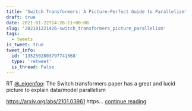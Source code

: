 ```yaml
---
title: 'Switch Transformers: A Picture-Perfect Guide to Parallelism'
draft: true
date: 2021-01-22T14:26:11+00:00
slug: '202101221426-switch_transformers_picture_parallelism'
tags:
  - tweets
is_tweet: true
tweet_info:
  id: '1352502803797741568'
  type: 'retweet'
  is_thread: False
---
```




RT [@_eigenfoo](https://x.com/_eigenfoo): The Switch transformers paper has a great and lucid picture to explain data/model parallelism

<https://arxiv.org/abs/2101.03961> https… [continue reading](https://x.com/sytelus/status/1352502803797741568)
